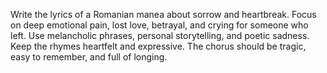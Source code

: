 Write the lyrics of a Romanian manea about sorrow and heartbreak. Focus on deep emotional pain, lost love, betrayal, and crying for someone who left. Use melancholic phrases, personal storytelling, and poetic sadness. Keep the rhymes heartfelt and expressive. The chorus should be tragic, easy to remember, and full of longing.